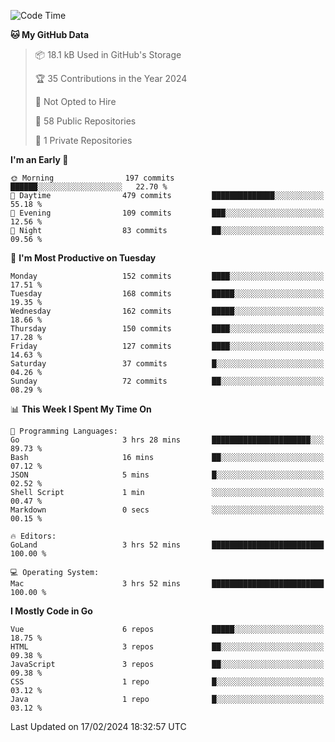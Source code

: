 <!--START_SECTION:waka-->
![Code Time](http://img.shields.io/badge/Code%20Time-994%20hrs%2049%20mins-blue)

**🐱 My GitHub Data** 

> 📦 18.1 kB Used in GitHub's Storage 
 > 
> 🏆 35 Contributions in the Year 2024
 > 
> 🚫 Not Opted to Hire
 > 
> 📜 58 Public Repositories 
 > 
> 🔑 1 Private Repositories 
 > 
**I'm an Early 🐤** 

```text
🌞 Morning                197 commits         ██████░░░░░░░░░░░░░░░░░░░   22.70 % 
🌆 Daytime                479 commits         ██████████████░░░░░░░░░░░   55.18 % 
🌃 Evening                109 commits         ███░░░░░░░░░░░░░░░░░░░░░░   12.56 % 
🌙 Night                  83 commits          ██░░░░░░░░░░░░░░░░░░░░░░░   09.56 % 
```
📅 **I'm Most Productive on Tuesday** 

```text
Monday                   152 commits         ████░░░░░░░░░░░░░░░░░░░░░   17.51 % 
Tuesday                  168 commits         █████░░░░░░░░░░░░░░░░░░░░   19.35 % 
Wednesday                162 commits         █████░░░░░░░░░░░░░░░░░░░░   18.66 % 
Thursday                 150 commits         ████░░░░░░░░░░░░░░░░░░░░░   17.28 % 
Friday                   127 commits         ████░░░░░░░░░░░░░░░░░░░░░   14.63 % 
Saturday                 37 commits          █░░░░░░░░░░░░░░░░░░░░░░░░   04.26 % 
Sunday                   72 commits          ██░░░░░░░░░░░░░░░░░░░░░░░   08.29 % 
```


📊 **This Week I Spent My Time On** 

```text
💬 Programming Languages: 
Go                       3 hrs 28 mins       ██████████████████████░░░   89.73 % 
Bash                     16 mins             ██░░░░░░░░░░░░░░░░░░░░░░░   07.12 % 
JSON                     5 mins              █░░░░░░░░░░░░░░░░░░░░░░░░   02.52 % 
Shell Script             1 min               ░░░░░░░░░░░░░░░░░░░░░░░░░   00.47 % 
Markdown                 0 secs              ░░░░░░░░░░░░░░░░░░░░░░░░░   00.15 % 

🔥 Editors: 
GoLand                   3 hrs 52 mins       █████████████████████████   100.00 % 

💻 Operating System: 
Mac                      3 hrs 52 mins       █████████████████████████   100.00 % 
```

**I Mostly Code in Go** 

```text
Vue                      6 repos             █████░░░░░░░░░░░░░░░░░░░░   18.75 % 
HTML                     3 repos             ██░░░░░░░░░░░░░░░░░░░░░░░   09.38 % 
JavaScript               3 repos             ██░░░░░░░░░░░░░░░░░░░░░░░   09.38 % 
CSS                      1 repo              █░░░░░░░░░░░░░░░░░░░░░░░░   03.12 % 
Java                     1 repo              █░░░░░░░░░░░░░░░░░░░░░░░░   03.12 % 
```




 Last Updated on 17/02/2024 18:32:57 UTC
<!--END_SECTION:waka-->

